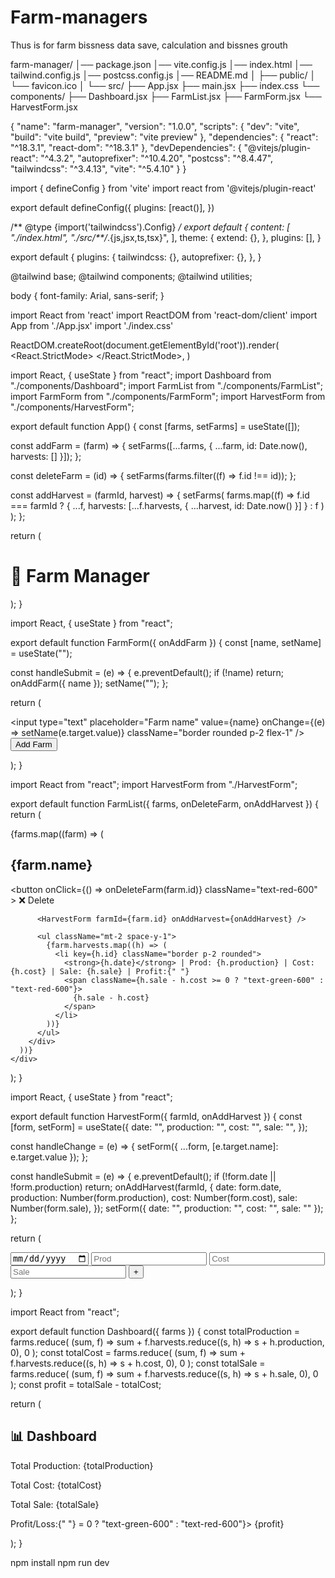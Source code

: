 # Farm-managers
Thus is for farm bissness data save, calculation and  bissnes grouth

farm-manager/
│── package.json
│── vite.config.js
│── index.html
│── tailwind.config.js
│── postcss.config.js
│── README.md
│
├── public/
│   └── favicon.ico
│
└── src/
    ├── App.jsx
    ├── main.jsx
    ├── index.css
    └── components/
        ├── Dashboard.jsx
        ├── FarmList.jsx
        ├── FarmForm.jsx
        └── HarvestForm.jsx


{
  "name": "farm-manager",
  "version": "1.0.0",
  "scripts": {
    "dev": "vite",
    "build": "vite build",
    "preview": "vite preview"
  },
  "dependencies": {
    "react": "^18.3.1",
    "react-dom": "^18.3.1"
  },
  "devDependencies": {
    "@vitejs/plugin-react": "^4.3.2",
    "autoprefixer": "^10.4.20",
    "postcss": "^8.4.47",
    "tailwindcss": "^3.4.13",
    "vite": "^5.4.10"
  }
}

import { defineConfig } from 'vite'
import react from '@vitejs/plugin-react'

export default defineConfig({
  plugins: [react()],
})

/** @type {import('tailwindcss').Config} */
export default {
  content: [
    "./index.html",
    "./src/**/*.{js,jsx,ts,tsx}",
  ],
  theme: {
    extend: {},
  },
  plugins: [],
}

export default {
  plugins: {
    tailwindcss: {},
    autoprefixer: {},
  },
}

<!DOCTYPE html>
<html lang="en">
  <head>
    <meta charset="UTF-8" />
    <meta name="viewport" content="width=device-width, initial-scale=1.0" />
    <title>Farm Manager</title>
  </head>
  <body class="bg-gray-100">
    <div id="root"></div>
    <script type="module" src="/src/main.jsx"></script>
  </body>
</html>

@tailwind base;
@tailwind components;
@tailwind utilities;

body {
  font-family: Arial, sans-serif;
}

import React from 'react'
import ReactDOM from 'react-dom/client'
import App from './App.jsx'
import './index.css'

ReactDOM.createRoot(document.getElementById('root')).render(
  <React.StrictMode>
    <App />
  </React.StrictMode>,
)

import React, { useState } from "react";
import Dashboard from "./components/Dashboard";
import FarmList from "./components/FarmList";
import FarmForm from "./components/FarmForm";
import HarvestForm from "./components/HarvestForm";

export default function App() {
  const [farms, setFarms] = useState([]);

  const addFarm = (farm) => {
    setFarms([...farms, { ...farm, id: Date.now(), harvests: [] }]);
  };

  const deleteFarm = (id) => {
    setFarms(farms.filter((f) => f.id !== id));
  };

  const addHarvest = (farmId, harvest) => {
    setFarms(
      farms.map((f) =>
        f.id === farmId
          ? { ...f, harvests: [...f.harvests, { ...harvest, id: Date.now() }] }
          : f
      )
    );
  };

  return (
    <div className="max-w-3xl mx-auto p-4">
      <h1 className="text-3xl font-bold text-center mb-4">🌱 Farm Manager</h1>
      <FarmForm onAddFarm={addFarm} />
      <Dashboard farms={farms} />
      <FarmList farms={farms} onDeleteFarm={deleteFarm} onAddHarvest={addHarvest} />
    </div>
  );
}

import React, { useState } from "react";

export default function FarmForm({ onAddFarm }) {
  const [name, setName] = useState("");

  const handleSubmit = (e) => {
    e.preventDefault();
    if (!name) return;
    onAddFarm({ name });
    setName("");
  };

  return (
    <form onSubmit={handleSubmit} className="flex gap-2 mb-4">
      <input
        type="text"
        placeholder="Farm name"
        value={name}
        onChange={(e) => setName(e.target.value)}
        className="border rounded p-2 flex-1"
      />
      <button type="submit" className="bg-green-600 text-white px-4 rounded">
        Add Farm
      </button>
    </form>
  );
}

import React from "react";
import HarvestForm from "./HarvestForm";

export default function FarmList({ farms, onDeleteFarm, onAddHarvest }) {
  return (
    <div className="space-y-4">
      {farms.map((farm) => (
        <div key={farm.id} className="bg-white shadow rounded p-4">
          <div className="flex justify-between items-center">
            <h2 className="text-xl font-bold">{farm.name}</h2>
            <button
              onClick={() => onDeleteFarm(farm.id)}
              className="text-red-600"
            >
              ❌ Delete
            </button>
          </div>

          <HarvestForm farmId={farm.id} onAddHarvest={onAddHarvest} />

          <ul className="mt-2 space-y-1">
            {farm.harvests.map((h) => (
              <li key={h.id} className="border p-2 rounded">
                <strong>{h.date}</strong> | Prod: {h.production} | Cost: {h.cost} | Sale: {h.sale} | Profit:{" "}
                <span className={h.sale - h.cost >= 0 ? "text-green-600" : "text-red-600"}>
                  {h.sale - h.cost}
                </span>
              </li>
            ))}
          </ul>
        </div>
      ))}
    </div>
  );
}

import React, { useState } from "react";

export default function HarvestForm({ farmId, onAddHarvest }) {
  const [form, setForm] = useState({
    date: "",
    production: "",
    cost: "",
    sale: "",
  });

  const handleChange = (e) => {
    setForm({ ...form, [e.target.name]: e.target.value });
  };

  const handleSubmit = (e) => {
    e.preventDefault();
    if (!form.date || !form.production) return;
    onAddHarvest(farmId, {
      date: form.date,
      production: Number(form.production),
      cost: Number(form.cost),
      sale: Number(form.sale),
    });
    setForm({ date: "", production: "", cost: "", sale: "" });
  };

  return (
    <form onSubmit={handleSubmit} className="flex gap-2 mt-2">
      <input
        type="date"
        name="date"
        value={form.date}
        onChange={handleChange}
        className="border rounded p-1"
      />
      <input
        type="number"
        name="production"
        placeholder="Prod"
        value={form.production}
        onChange={handleChange}
        className="border rounded p-1 w-20"
      />
      <input
        type="number"
        name="cost"
        placeholder="Cost"
        value={form.cost}
        onChange={handleChange}
        className="border rounded p-1 w-20"
      />
      <input
        type="number"
        name="sale"
        placeholder="Sale"
        value={form.sale}
        onChange={handleChange}
        className="border rounded p-1 w-20"
      />
      <button type="submit" className="bg-blue-600 text-white px-2 rounded">
        +
      </button>
    </form>
  );
}

import React from "react";

export default function Dashboard({ farms }) {
  const totalProduction = farms.reduce(
    (sum, f) => sum + f.harvests.reduce((s, h) => s + h.production, 0),
    0
  );
  const totalCost = farms.reduce(
    (sum, f) => sum + f.harvests.reduce((s, h) => s + h.cost, 0),
    0
  );
  const totalSale = farms.reduce(
    (sum, f) => sum + f.harvests.reduce((s, h) => s + h.sale, 0),
    0
  );
  const profit = totalSale - totalCost;

  return (
    <div className="bg-white shadow p-4 rounded mb-4">
      <h2 className="text-2xl font-bold mb-2">📊 Dashboard</h2>
      <p>Total Production: {totalProduction}</p>
      <p>Total Cost: {totalCost}</p>
      <p>Total Sale: {totalSale}</p>
      <p>
        Profit/Loss:{" "}
        <span className={profit >= 0 ? "text-green-600" : "text-red-600"}>
          {profit}
        </span>
      </p>
    </div>
  );
}


npm install
npm run dev